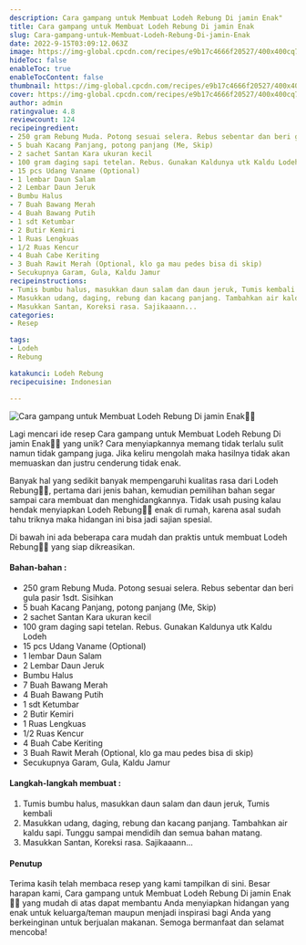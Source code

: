 ```yaml
---
description: Cara gampang untuk Membuat Lodeh Rebung Di jamin Enak"
title: Cara gampang untuk Membuat Lodeh Rebung Di jamin Enak
slug: Cara-gampang-untuk-Membuat-Lodeh-Rebung-Di-jamin-Enak
date: 2022-9-15T03:09:12.063Z
image: https://img-global.cpcdn.com/recipes/e9b17c4666f20527/400x400cq70/photo.jpg
hideToc: false
enableToc: true
enableTocContent: false
thumbnail: https://img-global.cpcdn.com/recipes/e9b17c4666f20527/400x400cq70/photo.jpg
cover: https://img-global.cpcdn.com/recipes/e9b17c4666f20527/400x400cq70/photo.jpg
author: admin
ratingvalue: 4.8
reviewcount: 124
recipeingredient:
- 250 gram Rebung Muda. Potong sesuai selera. Rebus sebentar dan beri gula pasir 1sdt. Sisihkan
- 5 buah Kacang Panjang, potong panjang (Me, Skip)
- 2 sachet Santan Kara ukuran kecil
- 100 gram daging sapi tetelan. Rebus. Gunakan Kaldunya utk Kaldu Lodeh
- 15 pcs Udang Vaname (Optional)
- 1 lembar Daun Salam
- 2 Lembar Daun Jeruk
- Bumbu Halus
- 7 Buah Bawang Merah
- 4 Buah Bawang Putih
- 1 sdt Ketumbar
- 2 Butir Kemiri
- 1 Ruas Lengkuas
- 1/2 Ruas Kencur
- 4 Buah Cabe Keriting
- 3 Buah Rawit Merah (Optional, klo ga mau pedes bisa di skip)
- Secukupnya Garam, Gula, Kaldu Jamur
recipeinstructions:
- Tumis bumbu halus, masukkan daun salam dan daun jeruk, Tumis kembali
- Masukkan udang, daging, rebung dan kacang panjang. Tambahkan air kaldu sapi. Tunggu sampai mendidih dan semua bahan matang.
- Masukkan Santan, Koreksi rasa. Sajikaaann...
categories:
- Resep

tags:
- Lodeh
- Rebung

katakunci: Lodeh Rebung
recipecuisine: Indonesian

---
```


![Cara gampang untuk Membuat Lodeh Rebung Di jamin Enak👩‍🍳](https://img-global.cpcdn.com/recipes/e9b17c4666f20527/400x400cq70/photo.jpg)

Lagi mencari ide resep Cara gampang untuk Membuat Lodeh Rebung Di jamin Enak👩‍🍳 yang unik? Cara menyiapkannya memang tidak terlalu sulit namun tidak gampang juga. Jika keliru mengolah maka hasilnya tidak akan memuaskan dan justru cenderung tidak enak.

Banyak hal yang sedikit banyak mempengaruhi kualitas rasa dari Lodeh Rebung👩‍🍳, pertama dari jenis bahan, kemudian pemilihan bahan segar sampai cara membuat dan menghidangkannya. Tidak usah pusing kalau hendak menyiapkan Lodeh Rebung👩‍🍳 enak di rumah, karena asal sudah tahu triknya maka hidangan ini bisa jadi sajian spesial.

Di bawah ini ada beberapa cara mudah dan praktis untuk membuat Lodeh Rebung👩‍🍳 yang siap dikreasikan.

<!--inarticleads1-->

#### Bahan-bahan :

- 250 gram Rebung Muda. Potong sesuai selera. Rebus sebentar dan beri gula pasir 1sdt. Sisihkan
- 5 buah Kacang Panjang, potong panjang (Me, Skip)
- 2 sachet Santan Kara ukuran kecil
- 100 gram daging sapi tetelan. Rebus. Gunakan Kaldunya utk Kaldu Lodeh
- 15 pcs Udang Vaname (Optional)
- 1 lembar Daun Salam
- 2 Lembar Daun Jeruk
- Bumbu Halus
- 7 Buah Bawang Merah
- 4 Buah Bawang Putih
- 1 sdt Ketumbar
- 2 Butir Kemiri
- 1 Ruas Lengkuas
- 1/2 Ruas Kencur
- 4 Buah Cabe Keriting
- 3 Buah Rawit Merah (Optional, klo ga mau pedes bisa di skip)
- Secukupnya Garam, Gula, Kaldu Jamur

<!--inarticleads2-->

#### Langkah-langkah membuat :

1. Tumis bumbu halus, masukkan daun salam dan daun jeruk, Tumis kembali
1. Masukkan udang, daging, rebung dan kacang panjang. Tambahkan air kaldu sapi. Tunggu sampai mendidih dan semua bahan matang.
1. Masukkan Santan, Koreksi rasa. Sajikaaann...

#### Penutup

Terima kasih telah membaca resep yang kami tampilkan di sini. Besar harapan kami, Cara gampang untuk Membuat Lodeh Rebung Di jamin Enak👩‍🍳 yang mudah di atas dapat membantu Anda menyiapkan hidangan yang enak untuk keluarga/teman maupun menjadi inspirasi bagi Anda yang berkeinginan untuk berjualan makanan. Semoga bermanfaat dan selamat mencoba!